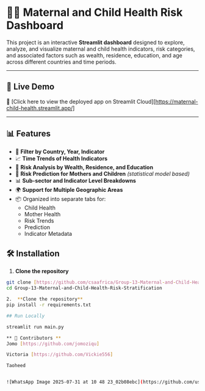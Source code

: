 # 👩‍👧 Maternal and Child Health Risk Dashboard

This project is an interactive **Streamlit dashboard** designed to explore, analyze, and visualize maternal and child health indicators, risk categories, and associated factors such as wealth, residence, education, and age across different countries and time periods.

---

## 🚀 Live Demo

🔗 [Click here to view the deployed app on Streamlit Cloud][https://maternal-child-health.streamlit.app/]

---

## 📊 Features

- 📌 **Filter by Country, Year, Indicator**
- 📈 **Time Trends of Health Indicators**
- 🏥 **Risk Analysis by Wealth, Residence, and Education**
- 🧮 **Risk Prediction for Mothers and Children** *(statistical model based)*
- 📊 **Sub-sector and Indicator Level Breakdowns**
- 🌍 **Support for Multiple Geographic Areas**
- 📦 Organized into separate tabs for:
  - Child Health
  - Mother Health
  - Risk Trends
  - Prediction
  - Indicator Metadata


## 🛠️ Installation

1. **Clone the repository**

```bash
git clone [https://github.com/csaafrica/Group-13-Maternal-and-Child-Health-Risk-Stratification.git]
cd Group-13-Maternal-and-Child-Health-Risk-Stratification

2.  **Clone the repository**
pip install -r requirements.txt

## Run Locally

streamlit run main.py

** 👥 Contributors **
Jomo [https://github.com/jomoziqu]

Victoria [https://github.com/Vickie556]

Taoheed


![WhatsApp Image 2025-07-31 at 10 48 23_02b08ebc](https://github.com/user-attachments/assets/f08d9186-438e-40a1-ac6a-3a8ddbf56023)

 
